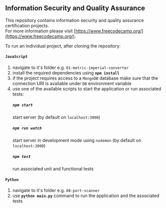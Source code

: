 
## Information Security and Quality Assurance

This repository contains information security and quality assurance certification projects.  
For more information please visit [https://www.freecodecamp.org/](https://www.freecodecamp.org/).

To run an individual project, after cloning the repository:

#### `JavaScript`

1. navigate to it's folder e.g. `01-metric-imperial-converter`
2. install the required dependencies using **`npm install`**
3. if the project requires access to a `MongoDB` database make sure that the connection URI is available under `DB` environment variable
4. use one of the available scripts to start the application or run associated tests:
    ##### `npm start`
    start server (by default on `localhost:3000`)
    ##### `npm run watch`
    start server in development mode using `nodemon` (by default on `localhost:3000`)
    ##### `npm test`
    run associated unit and functional tests

#### `Python`

1. navigate to it's folder e.g. `08-port-scanner`
2. use **`python main.py`** command to run the application and the associated tests
